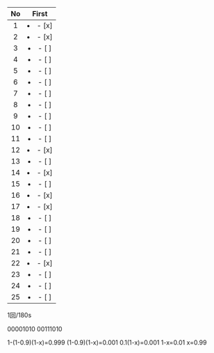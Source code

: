 | No  |      First      |
| :-: | :-------------: |
|  1  | <li>- [x] </li> |
|  2  | <li>- [x] </li> |
|  3  | <li>- [ ] </li> |
|  4  | <li>- [ ] </li> |
|  5  | <li>- [ ] </li> |
|  6  | <li>- [ ] </li> |
|  7  | <li>- [ ] </li> |
|  8  | <li>- [ ] </li> |
|  9  | <li>- [ ] </li> |
| 10  | <li>- [ ] </li> |
| 11  | <li>- [ ] </li> |
| 12  | <li>- [x] </li> |
| 13  | <li>- [ ] </li> |
| 14  | <li>- [x] </li> |
| 15  | <li>- [ ] </li> |
| 16  | <li>- [x] </li> |
| 17  | <li>- [x] </li> |
| 18  | <li>- [ ] </li> |
| 19  | <li>- [ ] </li> |
| 20  | <li>- [ ] </li> |
| 21  | <li>- [ ] </li> |
| 22  | <li>- [x] </li> |
| 23  | <li>- [ ] </li> |
| 24  | <li>- [ ] </li> |
| 25  | <li>- [ ] </li> |

1回/180s

00001010
00111010

1-(1-0.9)(1-x)=0.999
(1-0.9)(1-x)=0.001
0.1(1-x)=0.001
1-x=0.01
x=0.99
